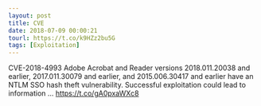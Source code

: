 ```yaml
---
layout: post
title: CVE
date: 2018-07-09 00:00:21
tourl: https://t.co/k9HZz2bu5G
tags: [Exploitation]
---
```

CVE-2018-4993 Adobe Acrobat and Reader versions 2018.011.20038 and earlier, 2017.011.30079 and earlier, and 2015.006.30417 and earlier have an NTLM SSO hash theft vulnerability. Successful exploitation could lead to information ... https://t.co/gA0pxaWXc8